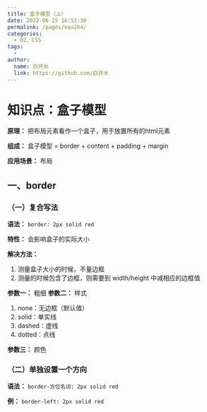 ```yaml
---
title: 盒子模型（上）
date: 2022-06-25 16:51:30
permalink: /pages/eaa2b4/
categories:
  - 02、CSS
tags:
  - 
author: 
  name: 白开水
  link: https://github.com/白开水
---
```

# 知识点：盒子模型

**原理：** 把布局元素看作一个盒子，用于放置所有的html元素

**组成：** 盒子模型 = border + content + padding + margin

**应用场景：** 布局

## 一、border

### （一）复合写法

**语法：** `border: 2px solid red`

**特性：** 会影响盒子的实际大小

**解决方法：** 
1. 测量盒子大小的时候，不量边框
2. 测量的时候包含了边框，则需要到 width/height 中减相应的边框值

**参数一：** 粗细
**参数二：** 样式
1. none：无边框（默认值）
2. solid：单实线
3. dashed：虚线
4. dotted：点线

**参数三：** 颜色

### （二）单独设置一个方向

**语法：** `border-方位名词: 2px solid red`

**例：** `border-left: 2px solid red`